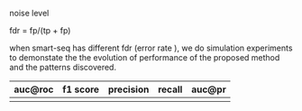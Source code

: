 
noise level 

fdr = fp/(tp + fp)

when smart-seq has different fdr (error rate ), we do simulation experiments to demonstate the 
the evolution of performance of the proposed method and the patterns discovered. 

| auc@roc| f1 score| precision |  recall | auc@pr|
|--|--| -- | --| -- |
| | | | | |
